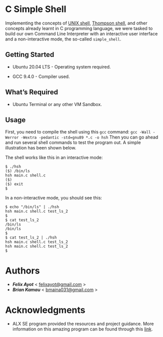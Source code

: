 # C Simple Shell
Implementing the concepts of [UNIX shell](https://en.wikipedia.org/wiki/Unix_shell), [Thompson shell](https://en.wikipedia.org/wiki/Thompson_shell), and other concepts already learnt in C programming language, we were tasked to build our own Command Line Interpreter with an interactive user interface and a non-interactive mode, the so-called `simple_shell`.

## Getting Started

- Ubuntu 20.04 LTS - Operating system required.

- GCC 9.4.0 - Compiler used.

## What’s Required
- Ubuntu Terminal or any other VM Sandbox.

## Usage
First, you need to compile the shell using this `gcc` command: `gcc -Wall -Werror -Wextra -pedantic -std=gnu89 *.c -o hsh`
Then you can go ahead and run several shell commands to test the program out. A simple illustration has been shown below.

The shell works like this in an interactive mode:
```
$ ./hsh
($) /bin/ls
hsh main.c shell.c
($)
($) exit
$
```
In a non-interactive mode, you should see this:
```
$ echo "/bin/ls" | ./hsh
hsh main.c shell.c test_ls_2
$
$ cat test_ls_2
/bin/ls
/bin/ls
$
$ cat test_ls_2 | ./hsh
hsh main.c shell.c test_ls_2
hsh main.c shell.c test_ls_2
$
```

# Authors
- ***Felix Ayot*** < felixayot@gmail.com >
- ***Brian Kamau*** < bmaina031@gmail.com >

# Acknowledgments
- ALX SE program provided the resources and project guidance. More information on this amazing program can be found through this [link](https://www.alxafrica.com/).
